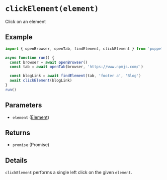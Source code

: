 # `clickElement(element)`
Click on an element

## Example
```js
import { openBrowser, openTab, findElement, clickElement } from 'puppet-strings'

async function run() {
  const browser = await openBrowser()
  const tab = await openTab(browser, 'https://www.npmjs.com/')

  const blogLink = await findElement(tab, 'footer a', 'Blog')
  await clickElement(blogLink)
}
run()
```

## Parameters
* `element` ([Element](../../interface#element-object))

## Returns
* `promise` (Promise<void>)

## Details
`clickElement` performs a single left click on the given `element`.

